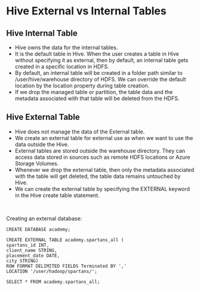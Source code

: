 # Hive External vs Internal Tables

## Hive Internal Table
- Hive owns the data for the internal tables.
- It is the default table in Hive. When the user creates a table in Hive without specifying it as external, then by default, an internal table gets created in a specific location in HDFS.
- By default, an internal table will be created in a folder path similar to /user/hive/warehouse directory of HDFS. We can override the default location by the location property during table creation.
- If we drop the managed table or partition, the table data and the metadata associated with that table will be deleted from the HDFS.

## Hive External Table
- Hive does not manage the data of the External table.
- We create an external table for external use as when we want to use the data outside the Hive.
- External tables are stored outside the warehouse directory. They can access data stored in sources such as remote HDFS locations or Azure Storage Volumes.
- Whenever we drop the external table, then only the metadata associated with the table will get deleted, the table data remains untouched by Hive.
- We can create the external table by specifying the EXTERNAL keyword in the Hive create table statement.

<br />

Creating an external database:
```
CREATE DATABASE academy;

CREATE EXTERNAL TABLE academy.spartans_all (
spartans_id INT,
client_name STRING,
placement_date DATE,
city STRING)
ROW FORMAT DELIMITED FIELDS Terminated BY ','
LOCATION '/user/hadoop/spartans/';

SELECT * FROM academy.spartans_all;
```
